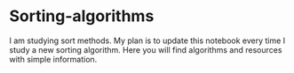 # Sorting-algorithms
I am studying sort methods. My plan is to update this notebook every time I study a new sorting algorithm. Here you will find algorithms and resources with simple information.

